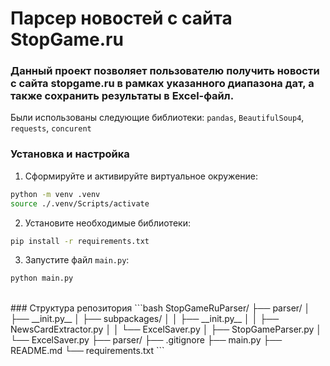 # Парсер новостей с сайта StopGame.ru
### Данный проект позволяет пользователю получить новости с сайта stopgame.ru в рамках указанного диапазона дат, а также сохранить результаты в Excel-файл.
Были использованы следующие библиотеки: `pandas`, `BeautifulSoup4`, `requests`, `concurent` 
<br/>
### Установка и настройка
1. Сформируйте и активируйте виртуальное окружение:
```bash
python -m venv .venv
source ./.venv/Scripts/activate
```
2. Установите необходимые библиотеки:
```bash
pip install -r requirements.txt
```
3. Запустите файл `main.py`:
```bash
python main.py
```
<br/>
### Структура репозитория
```bash
StopGameRuParser/
├── parser/
│   ├── __init.py__
│   ├── subpackages/
│   │   ├── __init.py__
│   │   ├── NewsCardExtractor.py
│   │   └── ExcelSaver.py
│   ├── StopGameParser.py
│   └── ExcelSaver.py
├── parser/
├── .gitignore
├── main.py
├── README.md
└── requirements.txt
```
